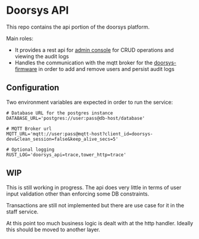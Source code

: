 <!-- vim: set tw=80: -->

# Doorsys API

This repo contains the api portion of the doorsys platform.

Main roles:

- It provides a rest api for [admin console](https://github.com/fabiojmendes/doorsys-web)
  for CRUD operations and viewing the audit logs
- Handles the communication with the mqtt broker for the
  [doorsys-firmware](https://github.com/fabiojmendes/doorsys-firmware) in order to
  add and remove users and persist audit logs

## Configuration

Two environment variables are expected in order to run the service:

```shell
# Database URL for the postgres instance
DATABASE_URL='postgres://user:pass@db-host/database'

# MQTT Broker url
MQTT_URL='mqtt://user:pass@mqtt-host?client_id=doorsys-dev&clean_session=false&keep_alive_secs=5'

# Optional logging
RUST_LOG='doorsys_api=trace,tower_http=trace'
```

## WIP

This is still working in progress. The api does very little in terms of user
input validation other than enforcing some DB constraints.

Transactions are still not implemented but there are use case for it in the
staff service.

At this point too much business logic is dealt with at the http handler. Ideally
this should be moved to another layer.
